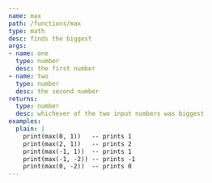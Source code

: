```yaml
---
name: max
path: /functions/max
type: math
desc: finds the biggest
args:
- name: one
  type: number
  desc: the first number
- name: two
  type: number
  desc: the second number
returns:
  type: number
  desc: whichever of the two input numbers was biggest
examples:
  plain: |
    print(max(0, 1))   -- prints 1
    print(max(2, 1))   -- prints 2
    print(max(-1, 1))  -- prints 1
    print(max(-1, -2)) -- prints -1
    print(max(0, -2))  -- prints 0
---
```

